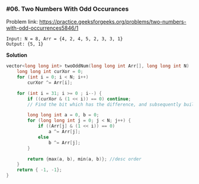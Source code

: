 ### #06. Two Numbers With Odd Occurances

Problem link: https://practice.geeksforgeeks.org/problems/two-numbers-with-odd-occurrences5846/1

```
Input: N = 8, Arr = {4, 2, 4, 5, 2, 3, 3, 1}
Output: {5, 1} 
```

**Solution**
```cpp
vector<long long int> twoOddNum(long long int Arr[], long long int N)  {
    long long int curXor = 0;
    for (int i = 0; i < N; i++)
        curXor ^= Arr[i];

    for (int i = 31; i >= 0 ; i--) {
        if ((curXor & (1 << i)) == 0) continue;
        // Find the bit which has the difference, and subsequently build the number

        long long int a = 0, b = 0;
        for (long long int j = 0; j < N; j++) {
            if ((Arr[j] & (1 << i)) == 0)
                a ^= Arr[j];
            else
                b ^= Arr[j];
        }

        return {max(a, b), min(a, b)}; //desc order
    }
    return { -1, -1};
}
```
